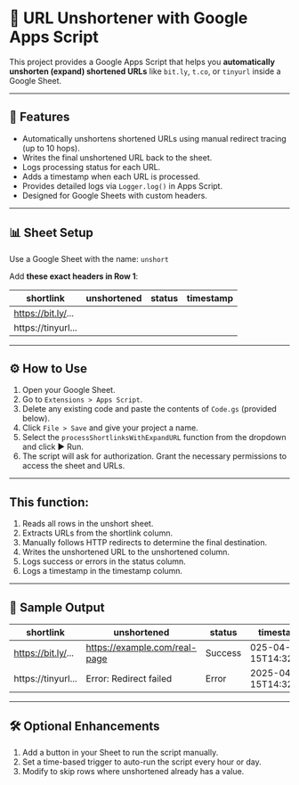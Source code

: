 # 🔗 URL Unshortener with Google Apps Script

This project provides a Google Apps Script that helps you **automatically unshorten (expand) shortened URLs** like `bit.ly`, `t.co`, or `tinyurl` inside a Google Sheet.

---

## 🚀 Features

- Automatically unshortens shortened URLs using manual redirect tracing (up to 10 hops).
- Writes the final unshortened URL back to the sheet.
- Logs processing status for each URL.
- Adds a timestamp when each URL is processed.
- Provides detailed logs via `Logger.log()` in Apps Script.
- Designed for Google Sheets with custom headers.

---

## 📊 Sheet Setup

Use a Google Sheet with the name: `unshort`

Add **these exact headers in Row 1**:

| shortlink | unshortened | status | timestamp |
|-----------|-------------|--------|-----------|
| https://bit.ly/... |             |        |           |
| https://tinyurl... |             |        |           |

---

## ⚙️ How to Use

1. Open your Google Sheet.
2. Go to `Extensions > Apps Script`.
3. Delete any existing code and paste the contents of `Code.gs` (provided below).
4. Click `File > Save` and give your project a name.
5. Select the `processShortlinksWithExpandURL` function from the dropdown and click ▶️ Run.
6. The script will ask for authorization. Grant the necessary permissions to access the sheet and URLs.

---

## This function:
1. Reads all rows in the unshort sheet.
2. Extracts URLs from the shortlink column.
3. Manually follows HTTP redirects to determine the final destination.
4. Writes the unshortened URL to the unshortened column.
5. Logs success or errors in the status column.
6. Logs a timestamp in the timestamp column.

---

## 🧪 Sample Output
| shortlink | unshortened | status | timestamp |
|-----------|-------------|--------|-----------|
| https://bit.ly/... |https://example.com/real-page|Success|025-04-15T14:32:10Z|
| https://tinyurl... |Error: Redirect failed|Error|2025-04-15T14:32:12Z|

---

## 🛠️ Optional Enhancements
1. Add a button in your Sheet to run the script manually.
2. Set a time-based trigger to auto-run the script every hour or day.
3. Modify to skip rows where unshortened already has a value.

